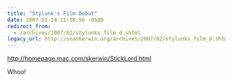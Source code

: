 ```yaml
---
title: "Stylunk's Film Debut"
date: 2007-02-14 11:58:56 -0500
redirect_from:
  - /archives/2007/02/stylunks_film_d.shtml
legacy_url: http://seankerwin.org/archives/2007/02/stylunks_film_d.shtml
---
```

<a href="http://homepage.mac.com/skerwin/StickLord.html">http://homepage.mac.com/skerwin/StickLord.html</a>

Whoo!
